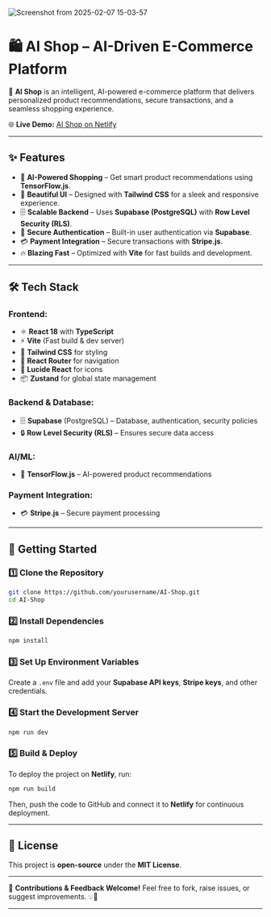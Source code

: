 ![Screenshot from 2025-02-07 15-03-57](https://github.com/user-attachments/assets/e8dd54b6-a50b-4d7a-b6bb-ffd058842f29)
# 🛍️ **AI Shop** – AI-Driven E-Commerce Platform  

🚀 **AI Shop** is an intelligent, AI-powered e-commerce platform that delivers personalized product recommendations, secure transactions, and a seamless shopping experience.  

🌐 **Live Demo:** [AI Shop on Netlify](https://resilient-longma-738226.netlify.app)  

---  

## ✨ **Features**  

- 🛒 **AI-Powered Shopping** – Get smart product recommendations using **TensorFlow.js**.  
- 🎨 **Beautiful UI** – Designed with **Tailwind CSS** for a sleek and responsive experience.  
- 🗄️ **Scalable Backend** – Uses **Supabase (PostgreSQL)** with **Row Level Security (RLS)**.  
- 🔑 **Secure Authentication** – Built-in user authentication via **Supabase**.  
- 💳 **Payment Integration** – Secure transactions with **Stripe.js**.  
- 🔥 **Blazing Fast** – Optimized with **Vite** for fast builds and development.  

---  

## 🛠 **Tech Stack**  

### **Frontend:**  
- ⚛️ **React 18** with **TypeScript**  
- ⚡ **Vite** (Fast build & dev server)  
- 🎨 **Tailwind CSS** for styling  
- 🚀 **React Router** for navigation  
- 🔧 **Lucide React** for icons  
- 📦 **Zustand** for global state management  

### **Backend & Database:**  
- 🗄 **Supabase** (PostgreSQL) – Database, authentication, security policies  
- 🔒 **Row Level Security (RLS)** – Ensures secure data access  

### **AI/ML:**  
- 🧠 **TensorFlow.js** – AI-powered product recommendations  

### **Payment Integration:**  
- 💳 **Stripe.js** – Secure payment processing  

---  

## 🚀 **Getting Started**  

### **1️⃣ Clone the Repository**  
```bash
git clone https://github.com/yourusername/AI-Shop.git
cd AI-Shop
```

### **2️⃣ Install Dependencies**  
```bash
npm install
```

### **3️⃣ Set Up Environment Variables**  
Create a `.env` file and add your **Supabase API keys**, **Stripe keys**, and other credentials.  

### **4️⃣ Start the Development Server**  
```bash
npm run dev
```

### **5️⃣ Build & Deploy**  
To deploy the project on **Netlify**, run:  
```bash
npm run build
```
Then, push the code to GitHub and connect it to **Netlify** for continuous deployment.  

---  

## 📜 **License**  
This project is **open-source** under the **MIT License**.  

---  

🚀 **Contributions & Feedback Welcome!** Feel free to fork, raise issues, or suggest improvements. 💡🎉  

---

